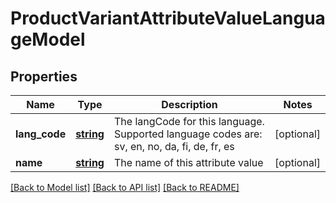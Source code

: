 # ProductVariantAttributeValueLanguageModel

## Properties
Name | Type | Description | Notes
------------ | ------------- | ------------- | -------------
**lang_code** | [**string**](.md) | The langCode for this language. Supported language codes are: sv, en, no, da, fi, de, fr, es | [optional] 
**name** | [**string**](.md) | The name of this attribute value | [optional] 


[[Back to Model list]](../README.md#documentation-for-models) [[Back to API list]](../README.md#documentation-for-api-endpoints) [[Back to README]](../README.md)


